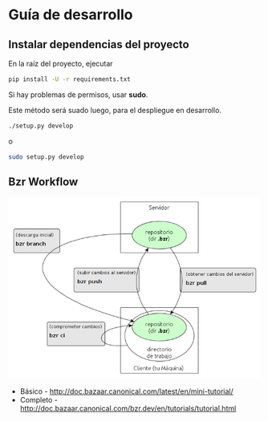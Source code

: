 Guía de desarrollo
==================

## Instalar dependencias del proyecto
En la raíz del proyecto, ejecutar
```bash
pip install -U -r requirements.txt
```
Si hay problemas de permisos, usar **sudo**.


Este método será suado luego, para el despliegue en desarrollo.
```bash
./setup.py develop
```
o
```bash
sudo setup.py develop
```


## Bzr Workflow
![Comando de bzr](./img/bzr-workflow.png)

* Básico - http://doc.bazaar.canonical.com/latest/en/mini-tutorial/
* Completo - http://doc.bazaar.canonical.com/bzr.dev/en/tutorials/tutorial.html
